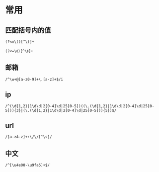 # 常用

## 匹配括号内的值

`(?<=\()[^\)]+`

`(?<=\《)[^\》]+`

## 邮箱

`/^\w+@[a-z0-9]+\.[a-z]+$/i`

## ip

`/^(\d{1,2}|1\d\d|2[0-4]\d|25[0-5])((\.(\d{1,2}|1\d\d|2[0-4]\d|25[0-5])){3}|(\.(\d{1,2}|1\d\d|2[0-4]\d|25[0-5])){5})$/`

## url

`/[a-zA-z]+:\/\/[^\s]/`

## 中文

`/^[\u4e00-\u9fa5]+$/`
